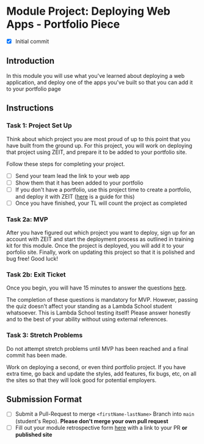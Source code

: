 # Module Project: Deploying Web Apps - Portfolio Piece

- [x] Initial commit

## Introduction

In this module you will use what you've learned about deploying a web application, and deploy one of the apps you've built so that you can add it to your portfolio page

## Instructions 

### Task 1: Project Set Up

Think about which project you are most proud of up to this point that you have built from the ground up. For this project, you will work on deploying that project using ZEIT, and prepare it to be added to your portfolio site. 

Follow these steps for completing your project.

- [ ] Send your team lead the link to your web app 
- [ ] Show them that it has been added to your portfolio
- [ ] If you don't have a portfolio, use this project time to create a portfolio, and deploy it with ZEIT ([here](https://github.com/LambdaSchool/portfolio-website) is a guide for this)
- [ ] Once you have finished, your TL will count the project as completed

### Task 2a: MVP

After you have figured out which project you want to deploy, sign up for an account with ZEIT and start the deployment process as outlined in training kit for this module. Once the project is deployed, you will add it to your porfolio site. Finally, work on updating this project so that it is polished and bug free! Good luck!

### Task 2b: Exit Ticket

Once you begin, you will have 15 minutes to answer the questions [here](https://app.codesignal.com/public-test/NPCMjS7wWb6ZBvuEX/twzJjqLSfM9KNK).

The completion of these questions is mandatory for MVP. However, passing the quiz doesn't affect your standing as a Lambda School student whatsoever. This is Lambda School testing itself! Please answer honestly and to the best of your ability without using external references.

### Task 3: Stretch Problems

Do not attempt stretch problems until MVP has been reached and a final commit has been made.

Work on deploying a second, or even third portfolio project. If you have extra time, go back and update the styles, add features, fix bugs, etc, on all the sites so that they will look good for potential employers.

## Submission Format
* [ ] Submit a Pull-Request to merge `<firstName-lastName>` Branch into `main` (student's  Repo). **Please don't merge your own pull request**
* [ ] Fill out your module retrospective form [here](https://forms.lambdaschool.com/module-retrospective) with a link to your PR **or published site**
